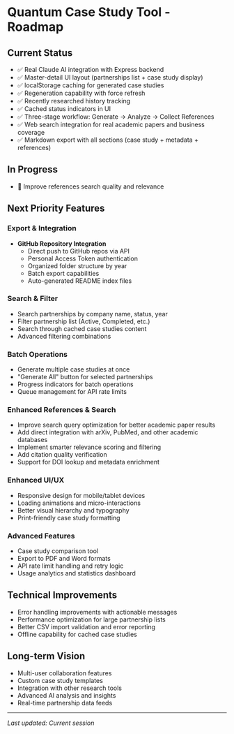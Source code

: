 # Quantum Case Study Tool - Roadmap

## Current Status
- ✅ Real Claude AI integration with Express backend
- ✅ Master-detail UI layout (partnerships list + case study display)
- ✅ localStorage caching for generated case studies
- ✅ Regeneration capability with force refresh
- ✅ Recently researched history tracking
- ✅ Cached status indicators in UI
- ✅ Three-stage workflow: Generate → Analyze → Collect References
- ✅ Web search integration for real academic papers and business coverage
- ✅ Markdown export with all sections (case study + metadata + references)

## In Progress
- 🔄 Improve references search quality and relevance

## Next Priority Features

### Export & Integration
- **GitHub Repository Integration** 
  - Direct push to GitHub repos via API
  - Personal Access Token authentication
  - Organized folder structure by year
  - Batch export capabilities
  - Auto-generated README index files

### Search & Filter
- Search partnerships by company name, status, year
- Filter partnership list (Active, Completed, etc.)
- Search through cached case studies content
- Advanced filtering combinations

### Batch Operations
- Generate multiple case studies at once
- "Generate All" button for selected partnerships
- Progress indicators for batch operations
- Queue management for API rate limits

### Enhanced References & Search
- Improve search query optimization for better academic paper results
- Add direct integration with arXiv, PubMed, and other academic databases
- Implement smarter relevance scoring and filtering
- Add citation quality verification
- Support for DOI lookup and metadata enrichment

### Enhanced UI/UX
- Responsive design for mobile/tablet devices
- Loading animations and micro-interactions
- Better visual hierarchy and typography
- Print-friendly case study formatting

### Advanced Features
- Case study comparison tool
- Export to PDF and Word formats
- API rate limit handling and retry logic
- Usage analytics and statistics dashboard

## Technical Improvements
- Error handling improvements with actionable messages
- Performance optimization for large partnership lists
- Better CSV import validation and error reporting
- Offline capability for cached case studies

## Long-term Vision
- Multi-user collaboration features
- Custom case study templates
- Integration with other research tools
- Advanced AI analysis and insights
- Real-time partnership data feeds

---

*Last updated: Current session*